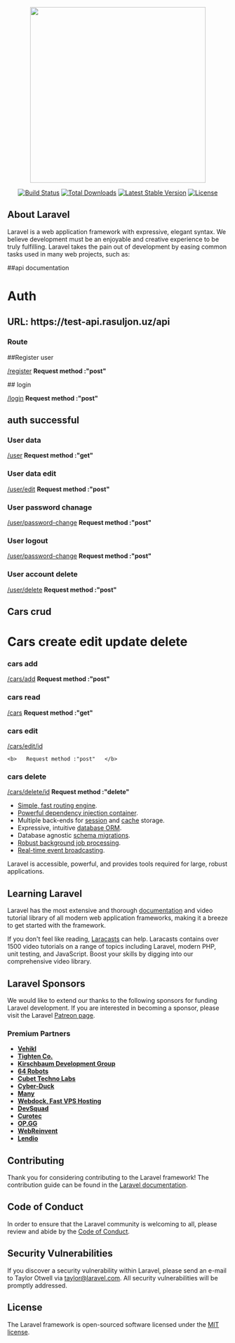 <p align="center"><a href="https://laravel.com" target="_blank"><img src="https://raw.githubusercontent.com/laravel/art/master/logo-lockup/5%20SVG/2%20CMYK/1%20Full%20Color/laravel-logolockup-cmyk-red.svg" width="400"></a></p>

<p align="center">
<a href="https://travis-ci.org/laravel/framework"><img src="https://travis-ci.org/laravel/framework.svg" alt="Build Status"></a>
<a href="https://packagist.org/packages/laravel/framework"><img src="https://img.shields.io/packagist/dt/laravel/framework" alt="Total Downloads"></a>
<a href="https://packagist.org/packages/laravel/framework"><img src="https://img.shields.io/packagist/v/laravel/framework" alt="Latest Stable Version"></a>
<a href="https://packagist.org/packages/laravel/framework"><img src="https://img.shields.io/packagist/l/laravel/framework" alt="License"></a>
</p>

## About Laravel

Laravel is a web application framework with expressive, elegant syntax. We believe development must be an enjoyable and creative experience to be truly fulfilling. Laravel takes the pain out of development by easing common tasks used in many web projects, such as:

##api documentation

<h1>Auth</h1>

<h2>URL: https://test-api.rasuljon.uz/api</h2>

<h3>Route</h3>

##Register user
<p>
    <a href="https://test-api.rasuljon.uz/api/register">/register</a> 
    <b>   Request method :"post"   </b>
</p>
## login
<p>
    <a href="https://test-api.rasuljon.uz/api/login">/login</a> 
    <b>   Request method :"post"   </b>
</p>

## auth successful
<h3>User data</h3>

<p>
    <a href="https://test-api.rasuljon.uz/api/user">/user</a> 
    <b>   Request method :"get"   </b>
</p>
<h3>User data edit</h3>
<p>
    <a href="https://test-api.rasuljon.uz/api/user/edit">/user/edit</a> 
    <b>   Request method :"post"   </b>
</p>
<h3>User password chanage</h3>
<p>
    <a href="https://test-api.rasuljon.uz/api/user/password-change/">/user/password-change</a> 
    <b>   Request method :"post"   </b>
</p>

<h3>User logout</h3>
<p>
    <a href="https://test-api.rasuljon.uz/api/logout">/user/password-change</a> 
    <b>   Request method :"post"   </b>
</p>

<h3>User account delete</h3>
<p>
    <a href="https://test-api.rasuljon.uz/api/user/delete">/user/delete</a> 
    <b>   Request method :"post"   </b>
</p>


## Cars crud

<h1>Cars create edit update delete</h1>

<h3>cars add</h3>
<p>
    <a href="https://test-api.rasuljon.uz/api/cars/add">/cars/add</a> 
    <b>   Request method :"post"   </b>
</p>
<h3>cars read</h3>
<p>
    <a href="https://test-api.rasuljon.uz/api/cars">/cars</a> 
    <b>   Request method :"get"   </b>
</p>

<h3>cars edit</h3>
<p>
    <a href="https://test-api.rasuljon.uz/api/cars/edit/id">/cars/edit/id</a> 
    
    <b>   Request method :"post"   </b>
</p>
<h3>cars delete</h3>
<p>
    <a href="https://test-api.rasuljon.uz/api/cars/delete/id">/cars/delete/id</a> 
    <b>   Request method :"delete"   </b>
    
</p>

-   [Simple, fast routing engine](https://laravel.com/docs/routing).
-   [Powerful dependency injection container](https://laravel.com/docs/container).
-   Multiple back-ends for [session](https://laravel.com/docs/session) and [cache](https://laravel.com/docs/cache) storage.
-   Expressive, intuitive [database ORM](https://laravel.com/docs/eloquent).
-   Database agnostic [schema migrations](https://laravel.com/docs/migrations).
-   [Robust background job processing](https://laravel.com/docs/queues).
-   [Real-time event broadcasting](https://laravel.com/docs/broadcasting).

Laravel is accessible, powerful, and provides tools required for large, robust applications.

## Learning Laravel

Laravel has the most extensive and thorough [documentation](https://laravel.com/docs) and video tutorial library of all modern web application frameworks, making it a breeze to get started with the framework.

If you don't feel like reading, [Laracasts](https://laracasts.com) can help. Laracasts contains over 1500 video tutorials on a range of topics including Laravel, modern PHP, unit testing, and JavaScript. Boost your skills by digging into our comprehensive video library.

## Laravel Sponsors

We would like to extend our thanks to the following sponsors for funding Laravel development. If you are interested in becoming a sponsor, please visit the Laravel [Patreon page](https://patreon.com/taylorotwell).

### Premium Partners

-   **[Vehikl](https://vehikl.com/)**
-   **[Tighten Co.](https://tighten.co)**
-   **[Kirschbaum Development Group](https://kirschbaumdevelopment.com)**
-   **[64 Robots](https://64robots.com)**
-   **[Cubet Techno Labs](https://cubettech.com)**
-   **[Cyber-Duck](https://cyber-duck.co.uk)**
-   **[Many](https://www.many.co.uk)**
-   **[Webdock, Fast VPS Hosting](https://www.webdock.io/en)**
-   **[DevSquad](https://devsquad.com)**
-   **[Curotec](https://www.curotec.com/services/technologies/laravel/)**
-   **[OP.GG](https://op.gg)**
-   **[WebReinvent](https://webreinvent.com/?utm_source=laravel&utm_medium=github&utm_campaign=patreon-sponsors)**
-   **[Lendio](https://lendio.com)**

## Contributing

Thank you for considering contributing to the Laravel framework! The contribution guide can be found in the [Laravel documentation](https://laravel.com/docs/contributions).

## Code of Conduct

In order to ensure that the Laravel community is welcoming to all, please review and abide by the [Code of Conduct](https://laravel.com/docs/contributions#code-of-conduct).

## Security Vulnerabilities

If you discover a security vulnerability within Laravel, please send an e-mail to Taylor Otwell via [taylor@laravel.com](mailto:taylor@laravel.com). All security vulnerabilities will be promptly addressed.

## License

The Laravel framework is open-sourced software licensed under the [MIT license](https://opensource.org/licenses/MIT).
